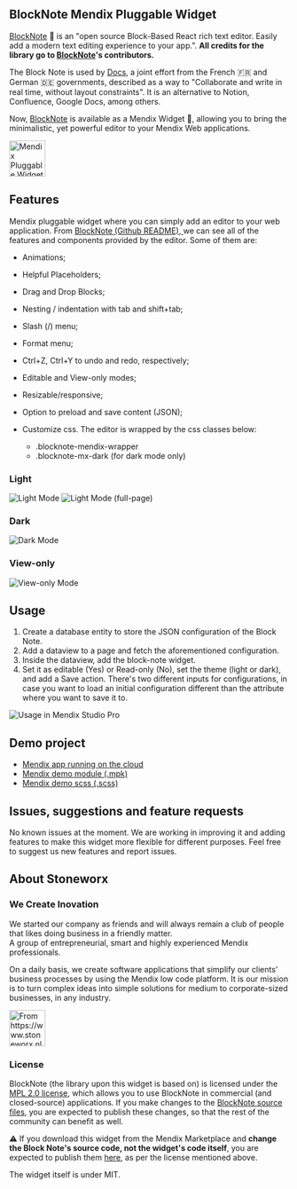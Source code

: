 ## BlockNote Mendix Pluggable Widget
[BlockNote](https://github.com/TypeCellOS/BlockNote) 📒 is an "open source Block-Based React rich text editor. Easily add a modern text editing experience to your app.". **All credits for the library go to [BlockNote](https://github.com/TypeCellOS/BlockNote)'s contributors.**

The Block Note is used by [Docs](https://docs.numerique.gouv.fr/login/), a joint effort from the French 🇫🇷 and German 🇩🇪 governments, described as a way to "Collaborate and write in real time, without layout constraints". It is an alternative to Notion, Confluence, Google Docs, among others.

Now, [BlockNote](https://github.com/TypeCellOS/BlockNote) is available as a Mendix Widget 🚀, allowing you to bring the minimalistic, yet powerful editor to your Mendix Web applications.

<img alt="Mendix Pluggable Widget Block Note Logo" src="https://github.com/joaodelopes/block-note-mendix/blob/main/images/logo.jpeg" width="65px"/>

## Features
Mendix pluggable widget where you can simply add an editor to your web application.
From [BlockNote (Github README), ](https://github.com/TypeCellOS/BlockNote)we can see all of the features and components provided by the editor. Some of them are:

*   Animations;

*   Helpful Placeholders;

*   Drag and Drop Blocks;

*   Nesting / indentation with tab and shift+tab;

*   Slash (/) menu;

*   Format menu;

*   Ctrl+Z, Ctrl+Y to undo and redo, respectively;

*   Editable and View-only modes;

*   Resizable/responsive;

*   Option to preload and save content (JSON);

*   Customize css. The editor is wrapped by the css classes below:

    *   .blocknote-mendix-wrapper
    *   .blocknote-mx-dark (for dark mode only)


### Light
![Light Mode](https://github.com/joaodelopes/block-note-mendix/blob/main/images/lightmodedemo.png)
![Light Mode (full-page)](https://github.com/joaodelopes/block-note-mendix/blob/main/images/fullscreendemo.png)

### Dark
![Dark Mode](https://github.com/joaodelopes/block-note-mendix/blob/main/images/darkmodedemo.png)

### View-only
![View-only Mode](https://github.com/joaodelopes/block-note-mendix/blob/main/images/viewmodedemo.png)

## Usage
1. Create a database entity to store the JSON configuration of the Block Note.
2. Add a dataview to a page and fetch the aforementioned configuration.
2. Inside the dataview, add the block-note widget.
3. Set it as editable (Yes) or Read-only (No), set the theme (light or dark), and add a Save action. There's two different inputs for configurations, in case you want to load an initial configuration different than the attribute where you want to save it to.

![Usage in Mendix Studio Pro](https://github.com/joaodelopes/block-note-mendix/blob/main/images/studioproconfig.png)


## Demo project
- [Mendix app running on the cloud](https://block-note-demo-sandbox.mxapps.io/index.html?profile=Responsive)
- [Mendix demo module (.mpk)](https://github.com/joaodelopes/block-note-mendix/blob/main/demo/BlockNoteDemo.mpk)
- [Mendix demo scss (.scss)](https://github.com/joaodelopes/block-note-mendix/blob/main/demo/demo.scss)

## Issues, suggestions and feature requests
No known issues at the moment.
We are working in improving it and adding features to make this widget more flexible for different purposes. Feel free to suggest us new features and report issues.

## About Stoneworx

### We Create Inovation

We started our company as friends and will always remain a club of people that likes doing business in a friendly matter.\
A group of entrepreneurial, smart and highly experienced Mendix professionals.  

On a daily basis, we create software applications that simplify our clients’ business processes by using the Mendix low code platform. It is our mission is to turn complex ideas into simple solutions for medium to corporate-sized businesses, in any industry.

<img alt="From https://www.stoneworx.nl/o" src="https://cdn.prod.website-files.com/66991b9fc069c88aec093fd1/66b242753e65840128c97ab9_imagehero-p-800.png" width="65px"/>

### License

BlockNote (the library upon this widget is based on) is licensed under the [MPL 2.0 license](https://fossa.com/blog/open-source-software-licenses-101-mozilla-public-license-2-0/), which allows you to use BlockNote in commercial (and closed-source) applications. If you make changes to the [BlockNote source files](https://github.com/TypeCellOS/BlockNote), you are expected to publish these changes, so that the rest of the community can benefit as well.

⚠️ If you download this widget from the Mendix Marketplace and **change the Block Note's source code, not the widget's code itself**, you are expected to publish them [here](https://github.com/TypeCellOS/BlockNote), as per the license mentioned above.

The widget itself is under MIT.
